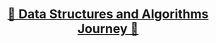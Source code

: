 <h1 align="center"><a href="https://github.com/raingrain/data-structures-and-algorithms-journey">🎉 Data Structures and Algorithms Journey 🎉</a></h1>
